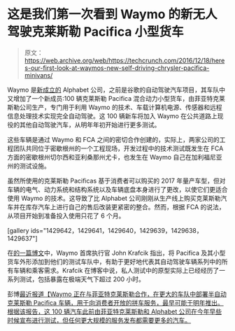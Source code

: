 # 这是我们第一次看到 Waymo 的新无人驾驶克莱斯勒 Pacifica 小型货车

> 原文：<https://web.archive.org/web/https://techcrunch.com/2016/12/18/heres-our-first-look-at-waymos-new-self-driving-chrysler-pacifica-minivans/>

Waymo 是[新成立的](https://web.archive.org/web/20230407050925/https://techcrunch.com/2016/12/13/googles-self-driving-car-unit-spins-out-as-waymo/) Alphabet 公司，之前是谷歌的自动驾驶汽车项目，其车队中又增加了一个新成员:100 辆克莱斯勒 Pacifica 混合动力小型货车，由菲亚特克莱斯勒公司生产，专门用于利用 Waymo 的技术、车载计算机电源、传感器和远程信息处理技术实现完全自动驾驶。这 100 辆新车将加入 Waymo 在公共道路上现役的其他自动驾驶汽车，从明年年初开始进行更多测试。

这些车辆是通过 Waymo 和 FCA 之间的密切合作创建的，实际上，两家公司的工程团队共同位于密歇根州的一个工程现场，开发过程中的技术测试既发生在 FCA 方面的密歇根州切尔西和亚利桑那州尤卡，也发生在 Waymo 自己在加利福尼亚州的测试设施。

虽然所使用的克莱斯勒 Pacificas 基于消费者可以购买的 2017 年量产车型，但对车辆的电气、动力系统和结构系统以及车辆底盘本身进行了更改，以使它们更适合使用 Waymo 的技术。这导致了比 Alphabet 公司刚刚从生产线上购买克莱斯勒汽车并在库存汽车上进行自己的售后改装更紧密的整合。然而，根据 FCA 的说法，从项目开始到准备投入使用只花了 6 个月。

[gallery ids="1429642，1429641，1429640，1429639，1429638，1429637"]

在[的一篇博文](https://web.archive.org/web/20230407050925/http://medium.com/Waymo)中，Waymo 首席执行官 John Krafcik 指出，将 Pacifica 及其小型货车外形添加到他们的测试车队中，有助于更好地代表其自动驾驶车辆系列中的所有车辆和乘客需求。Krafcik 在博客中说，私人测试中的原型实际上已经经历了一系列测试，包括暴露在极端天气下超过 200 小时。

彭博[最近报道【Waymo 正在与菲亚特克莱斯勒合作，在更大的车队中部署半自动克莱斯勒 Pacifica 车辆，用于向消费者开放的拼车服务，最早可能于明年推出。根据该报告，这 100 辆汽车此前由菲亚特克莱斯勒和 Alphabet 公司在今年早些时候宣布进行测试，但任何更大规模的服务发布都需要更多的汽车。](https://web.archive.org/web/20230407050925/https://www.bloomberg.com/news/articles/2016-12-13/google-said-to-plan-ride-sharing-service-with-chrysler-minivans-iwnox94h)